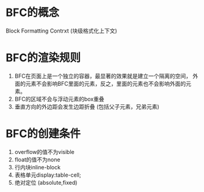# BFC的概念
Block Formatting Contrxt (块级格式化上下文)

# BFC的渲染规则
1. BFC在页面上是一个独立的容器，最显著的效果就是建立一个隔离的空间，
   外面的元素不会影响BFC里面的元素，反之，里面的元素也不会影响外面的元素。
2. BFC的区域不会与浮动元素的box重叠
3. 垂直方向的外边距会发生边距折叠 (包括父子元素，兄弟元素)

# BFC的创建条件
1. overflow的值不为visible
2. float的值不为none
3. 行内块inline-block
4. 表格单元display:table-cell;
5. 绝对定位 (absolute,fixed)
